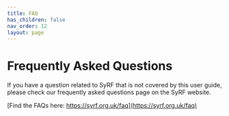 ```yaml
---
title: FAQ
has_children: false
nav_order: 12
layout: page
---
```


# Frequently Asked Questions

If you have a question related to SyRF that is not covered by this user guide, please check our frequently asked questions page on the SyRF website.

[Find the FAQs here: https://syrf.org.uk/faq](https://syrf.org.uk/faq)

